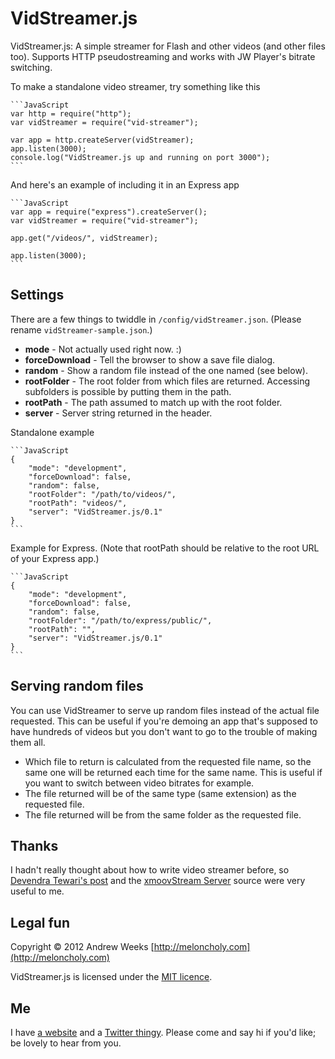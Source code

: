 VidStreamer.js
==============

VidStreamer.js: A simple streamer for Flash and other videos (and other files too). Supports HTTP pseudostreaming and works with JW Player&#39;s bitrate switching.

To make a standalone video streamer, try something like this

	```JavaScript
	var http = require("http");
	var vidStreamer = require("vid-streamer");

	var app = http.createServer(vidStreamer);
	app.listen(3000);
	console.log("VidStreamer.js up and running on port 3000");
	```

And here's an example of including it in an Express app

	```JavaScript
	var app = require("express").createServer();
	var vidStreamer = require("vid-streamer");

	app.get("/videos/", vidStreamer);

	app.listen(3000);
	```

Settings
--------

There are a few things to twiddle in `/config/vidStreamer.json`. (Please rename `vidStreamer-sample.json`.)

- **mode** - Not actually used right now. :)
- **forceDownload** - Tell the browser to show a save file dialog.
- **random** - Show a random file instead of the one named (see below).
- **rootFolder** - The root folder from which files are returned. Accessing subfolders is possible by putting them in the path. 
- **rootPath** - The path assumed to match up with the root folder. 
- **server** - Server string returned in the header. 

Standalone example

	```JavaScript
	{
		"mode": "development",
		"forceDownload": false,
		"random": false,
		"rootFolder": "/path/to/videos/",
		"rootPath": "videos/",
		"server": "VidStreamer.js/0.1"
	}
	```
Example for Express. (Note that rootPath should be relative to the root URL of your Express app.)

	```JavaScript
	{
		"mode": "development",
		"forceDownload": false,
		"random": false,
		"rootFolder": "/path/to/express/public/",
		"rootPath": "",
		"server": "VidStreamer.js/0.1"
	}
	```

Serving random files
--------------------

You can use VidStreamer to serve up random files instead of the actual file requested. This can be useful if you're demoing an app that's supposed to have hundreds of videos but you don't want to go to the trouble of making them all. 

- Which file to return is calculated from the requested file name, so the same one will be returned each time for the same name. This is useful if you want to switch between video bitrates for example. 
- The file returned will be of the same type (same extension) as the requested file.
- The file returned will be from the same folder as the requested file.


Thanks
------

I hadn't really thought about how to write video streamer before, so [Devendra Tewari's post](http://delog.wordpress.com/2011/04/25/stream-webm-file-to-chrome-using-node-js/) and the [xmoovStream Server](http://stream.xmoov.com/) source were very useful to me. 


Legal fun
---------

Copyright &copy; 2012 Andrew Weeks [http://meloncholy.com](http://meloncholy.com)

VidStreamer.js is licensed under the [MIT licence](http://meloncholy.com/licence/).


Me
--
I have [a website](http://meloncholy.com) and a [Twitter thingy](https://twitter.com/meloncholy). Please come and say hi if you'd like; be lovely to hear from you. 
